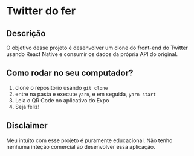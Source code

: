 # Twitter do fer

## Descrição

O objetivo desse projeto é desenvolver um clone do front-end do Twitter usando React Native e consumir os dados da própria API do original.

## Como rodar no seu computador?

1. clone o repositório usando `git clone`
2. entre na pasta e execute `yarn`, e em seguida, `yarn start`
3. Leia o QR Code no aplicativo do Expo
4. Seja feliz!

## Disclaimer

Meu intuito com esse projeto é puramente educacional. Não tenho nenhuma inteção comercial ao desenvolver essa aplicação.